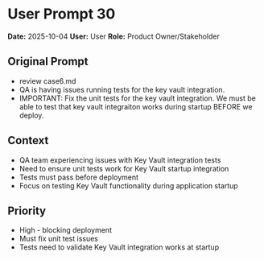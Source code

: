 # User Prompt 30

**Date:** 2025-10-04
**User:** User
**Role:** Product Owner/Stakeholder

## Original Prompt

- review case6.md
- QA is having issues running tests for the key vault integration.
- IMPORTANT: Fix the unit tests for the key vault integration. We must be able to test that key vault integraiton works during startup BEFORE we deploy. 

## Context
- QA team experiencing issues with Key Vault integration tests
- Need to ensure unit tests work for Key Vault startup integration
- Tests must pass before deployment
- Focus on testing Key Vault functionality during application startup

## Priority
- High - blocking deployment
- Must fix unit test issues
- Tests need to validate Key Vault integration works at startup